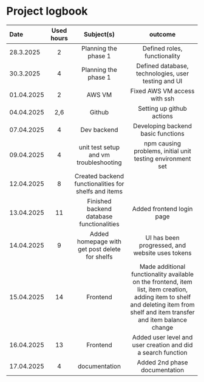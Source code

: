 # Project logbook

| Date  | Used hours | Subject(s) |  outcome |
| :---  |     :---:      |     :---:      |     :---:      |
| 28.3.2025  | 2 | Planning the phase 1  | Defined roles, functionality  |
| 30.3.2025  | 4 | Planning the phase 1  | Defined database, technologies, user testing and UI  |
| 01.04.2025 | 2 | AWS VM | Fixed AWS VM access with ssh |
| 04.04.2025 | 2,6 | Github | Setting up github actions |
| 07.04.2025 | 4   | Dev backend | Developing backend basic functions |
| 09.04.2025 | 4   | unit test setup and vm troubleshooting | npm causing problems, initial unit testing environment set |
| 12.04.2025 | 8   | Created backend functionalities for shelfs and items |
| 13.04.2025 | 11   | Finished backend database functionalities| Added frontend login page | 
| 14.04.2025 | 9    | Added homepage with get post delete for shelfs | UI has been progressed, and website uses tokens | 
| 15.04.2025 | 14  | Frontend | Made additional functionality available on the frontend, item list, item creation, adding item to shelf and deleting item from shelf and item transfer and item balance change |
| 16.04.2025 | 13 | Frontend | Added user level and user creation and did a search function |
| 17.04.2025 | 4 | documentation | Added 2nd phase documentation |

